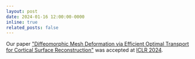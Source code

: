 ```yaml
---
layout: post
date: 2024-01-16 12:00:00-0000
inline: true
related_posts: false
---
```


Our paper ["Diffeomorphic Mesh Deformation via Efficient Optimal Transport for Cortical Surface Reconstruction"](https://openreview.net/forum?id=gxhRR8vUQb) was accepted at [ICLR 2024](https://iclr.cc/).
